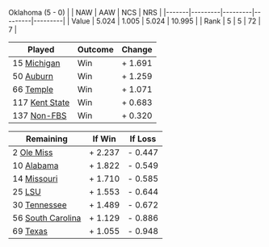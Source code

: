 Oklahoma (5 - 0)
|       |   NAW   |   AAW   |   NCS   |   NRS   |
|-------|---------|---------|---------|---------|
| Value |   5.024 |   1.005 |   5.024 |  10.995 |
| Rank  |       5 |       5 |      72 |       7 |

| Played                    | Outcome    |  Change  |
|---------------------------|------------|----------|
|  15 [Michigan              ](Michigan.md)| Win        | +  1.691 |
|  50 [Auburn                ](Auburn.md)| Win        | +  1.259 |
|  66 [Temple                ](Temple.md)| Win        | +  1.071 |
| 117 [Kent State            ](KentState.md)| Win        | +  0.683 |
| 137 [Non-FBS               ](NonFBS.md)| Win        | +  0.320 |

| Remaining                 |  If Win  |  If Loss |
|---------------------------|----------|----------|
|   2 [Ole Miss              ](OleMiss.md)| +  2.237 | -  0.447 |
|  10 [Alabama               ](Alabama.md)| +  1.822 | -  0.549 |
|  14 [Missouri              ](Missouri.md)| +  1.710 | -  0.585 |
|  25 [LSU                   ](LSU.md)| +  1.553 | -  0.644 |
|  30 [Tennessee             ](Tennessee.md)| +  1.489 | -  0.672 |
|  56 [South Carolina        ](SouthCarolina.md)| +  1.129 | -  0.886 |
|  69 [Texas                 ](Texas.md)| +  1.055 | -  0.948 |

